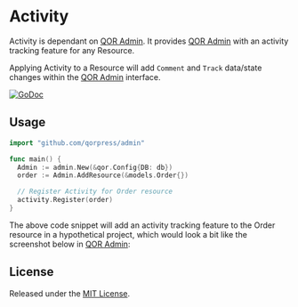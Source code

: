 # Activity

Activity is dependant on [QOR Admin](https://github.com/qorpress/admin). It provides [QOR Admin](https://github.com/qorpress/admin) with an activity tracking feature for any Resource.

Applying Activity to a Resource will add `Comment` and `Track` data/state changes within the [QOR Admin](https://github.com/qorpress/admin) interface.

[![GoDoc](https://godoc.org/github.com/qorpress/activity?status.svg)](https://godoc.org/github.com/qorpress/activity)

## Usage

```go
import "github.com/qorpress/admin"

func main() {
  Admin := admin.New(&qor.Config{DB: db})
  order := Admin.AddResource(&models.Order{})

  // Register Activity for Order resource
  activity.Register(order)
}
```

The above code snippet will add an activity tracking feature to the Order resource in a hypothetical project, which would look a bit like the screenshot below in [QOR Admin](https://github.com/qorpress/admin):

## License

Released under the [MIT License](http://opensource.org/licenses/MIT).
